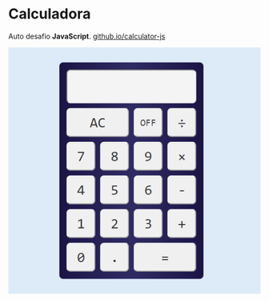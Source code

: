 # Calculadora

Auto desafio **JavaScript**.
[github.io/calculator-js](https://patriciafelixx.github.io/calculator-js/)


![demo](/src/demo.jpg)